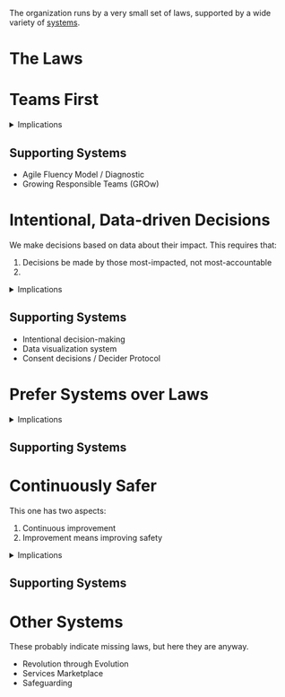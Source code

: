 The organization runs by a very small set of laws, supported by a wide variety of [systems](/systems/).

#  The Laws

# Teams First



<details>
<summary>Implications</summary>

</details>
<aside>
<h2>Supporting Systems</h2>

<ul>
	<li>Agile Fluency Model / Diagnostic</li>
	<li>Growing Responsible Teams (GROw)</li>
</ul>

</aside>

# Intentional, Data-driven Decisions

We make decisions based on data about their impact. This requires that:

1. Decisions be made by those most-impacted, not most-accountable
2. <more>

<details>
<summary>Implications</summary>

</details>
<aside>
<h2>Supporting Systems</h2>

<ul>
	<li>Intentional decision-making</li>
	<li>Data visualization system</li>
	<li>Consent decisions / Decider Protocol</li>
</ul>

</aside>

# Prefer Systems over Laws



<details>
<summary>Implications</summary>

</details>
<aside>
<h2>Supporting Systems</h2>



</aside>

# Continuously Safer

This one has two aspects:

1. Continuous improvement
2. Improvement means improving safety

<details>
<summary>Implications</summary>

</details>
<aside>
<h2>Supporting Systems</h2>



</aside>

# Other Systems

These probably indicate missing laws, but here they are anyway.

* Revolution through Evolution
* Services Marketplace
* Safeguarding
